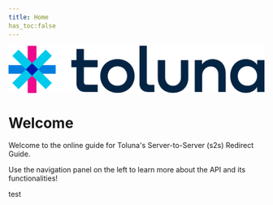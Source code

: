 ```yaml
---
title: Home
has_toc:false
---
```


![Toluna Logo](resources/Toluna/toluna%20full%20color.png)

# Welcome

Welcome to the online guide for Toluna's Server-to-Server (s2s) Redirect Guide.

Use the navigation panel on the left to learn more about the API and its functionalities!

test